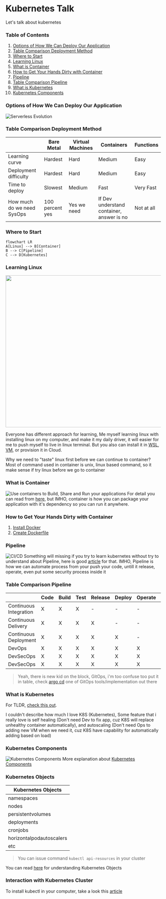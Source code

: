 # **Kubernetes Talk**
Let's talk about kubernetes
### **Table of Contents**
1. [Options of How We Can Deploy Our Application](https://github.com/ludesdeveloper/kubernetes-talk#options-of-how-we-can-deploy-our-application)
2. [Table Comparison Deployment Method](https://github.com/ludesdeveloper/kubernetes-talk#table-comparison-deployment-method)
3. [Where to Start](https://github.com/ludesdeveloper/kubernetes-talk#where-to-start)
4. [Learning Linux](https://github.com/ludesdeveloper/kubernetes-talk#learning-linux)
5. [What is Container](https://github.com/ludesdeveloper/kubernetes-talk#what-is-container)
6. [How to Get Your Hands Dirty with Container](https://github.com/ludesdeveloper/kubernetes-talk#how-to-get-your-hands-dirty-with-container)
7. [Pipeline](https://github.com/ludesdeveloper/kubernetes-talk#pipeline)
8. [Table Comparison Pipeline](https://github.com/ludesdeveloper/kubernetes-talk#table-comparison-pipeline)
9. [What is Kubernetes](https://github.com/ludesdeveloper/kubernetes-talk#what-is-kubernetes)
10. [Kubernetes Components](https://github.com/ludesdeveloper/kubernetes-talk#kubernetes-components)
### **Options of How We Can Deploy Our Application**
![Serverless Evolution](pic/serverless_evolution.png)
### **Table Comparison Deployment Method**
|   | Bare Metal | Virtual Machines | Containers | Functions |
| - | - | - | - | - |
| Learning curve | Hardest  | Hard  | Medium | Easy |
| Deployment difficulty | Hardest  | Hard  | Medium | Easy |
| Time to deploy | Slowest  | Medium  | Fast | Very Fast |
| How much do we need SysOps | 100 percent yes | Yes we need | If Dev understand container, answer is no | Not at all |
### **Where to Start**
```mermaid
flowchart LR
A[Linux] --> B[Container]
B --> C[Pipeline]
C --> D[Kubernetes]
```
### **Learning Linux**

<p align="center">
  <img width="695" height="494" src="pic/linux-thug-life.jpeg">
</p>

Everyone has different approach for learning, Me myself learning linux with installing linux on my computer, and make it my daily driver, it will
easier for me to push myself to live in linux terminal. But you also can install it in [WSL](https://docs.microsoft.com/en-us/windows/wsl/install), 
[VM](https://www.virtualbox.org/), or provision it in Cloud.

Why we need to "taste" linux first before we can continue to container? Most of command used in container is unix, linux based command, so it make sense
if try linux before we go to container
### **What is Container**
![Use containers to Build, Share and Run your applications](pic/container-what-is-container.png)
For detail you can read from [here](https://www.docker.com/resources/what-container), but IMHO, container is how you can package your application
with it's dependency so you can run it anywhere.
### **How to Get Your Hands Dirty with Container**
1. [Install Docker](https://docs.docker.com/get-docker/)
2. [Create Dockerfile](https://docs.docker.com/language/python/build-images/)
### **Pipeline**
![CI/CD](pic/CI-CD.png)
Something will missing if you try to learn kubernetes without try to understand about Pipeline, here is good [article](https://docs.gitlab.com/ee/ci/introduction/)
for that. IMHO, Pipeline is how we can automate process from your push your code, untill it release, operate, even put some security process inside it
### **Table Comparison Pipeline**
| | Code | Build | Test | Release | Deploy | Operate | Monitor | Security |
| - | - | - | - | - | - | - | - | - |
| Continuous Integration | X | X | X | - | - | - | - | - |
| Continuous Delivery | X | X | X | X | - | - | - | - |
| Continuous Deployment | X | X | X | X | X | - | - | - |
| DevOps | X | X | X | X | X | X | X | - |
| DevSecOps | X | X | X | X | X | X | X | - |
| DevSecOps | X | X | X | X | X | X | X | X |
> Yeah, there is new kid on the block, GitOps, i'm too confuse too put it in table, check [argo cd](https://argo-cd.readthedocs.io/en/stable/)
one of GitOps tools/implementation out there
### **What is Kubernetes**
For TLDR, [check this out](https://kubernetes.io/docs/concepts/overview/what-is-kubernetes/).

I couldn't describe how much I love K8S (Kubernetes),
Some feature that i really love is self healing (Don't need Dev to fix app, cuz K8S will replace unhealthy container automatically), and autoscaling 
(Don't need Ops to adding new VM when we need it, cuz K8S have capability for automatically adding based on load)
### **Kubernetes Components**
![Kubernetes Components](pic/components-of-kubernetes.svg)
More explanation about [Kubernetes Components](https://kubernetes.io/docs/concepts/overview/components/)
### **Kubernetes Objects**
| Kubernetes Objects |
| - |
| namespaces |
| nodes |
| persistentvolumes |
| deployments |
| cronjobs |
| horizontalpodautoscalers |
| etc |
> You can issue command `kubectl api-resources` in your cluster

You can read [here](https://kubernetes.io/docs/concepts/overview/working-with-objects/kubernetes-objects/) for understanding Kubernetes Objects
### **Interaction with Kubernetes Cluster**
To install kubectl in your computer, take a look this [article](https://kubernetes.io/docs/tasks/tools/)
